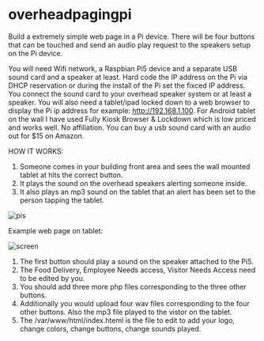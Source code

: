 # overheadpagingpi

Build a extremely simple web page in a Pi device. There will be four buttons that can be touched and send an audio play request to the speakers setup on the Pi device. 

You will need Wifi network, a Raspbian Pi5 device and a separate USB sound card and a speaker at least. Hard code the IP address on the Pi via DHCP reservation or during the install of the Pi set the fixced IP address. You connect the sound card to your overhead speaker system or at least a speaker. 
You will also need a tablet/ipad locked down to a web browser to display the Pi ip address for example: http://192.168.1.100. For Android tablet on the wall I have used Fully Kiosk Browser & Lockdown which is low priced and works well. No affiliation. You can buy a usb sound card with an audio out for $15 on Amazon. 

HOW IT WORKS:
1. Someone comes in your building front area and sees the wall mounted tablet at hits the correct button.
2. It plays the sound on the overhead speakers alerting someone inside.
3. It also plays an mp3 sound on the tablet that an alert has been set to the person tapping the tablet. 



![pis](https://github.com/ugotapi/overheadpagingpi/assets/14945441/099944ce-097d-4dd9-b0f6-489bae12e737)


Example web page on tablet:

 ![screen](https://github.com/ugotapi/overheadpagingpi/assets/14945441/cb2b8f8b-0c1b-4678-8a38-076fe587217f)



1. The first button should play a sound on the speaker attached to the Pi5. 
2. The Food Delivery, Employee Needs access, Visitor Needs Access need to be edited by you.
3. You should add three more php files corresponding to the three other buttons.
4. Additionally you would upload four wav files corresponding to the four other buttons. Also the mp3 file played to the vistor on the tablet. 
5. The /var/www/html/index.hteml is the file to edit to add your logo, change colors, change buttons, change sounds played. 


   



